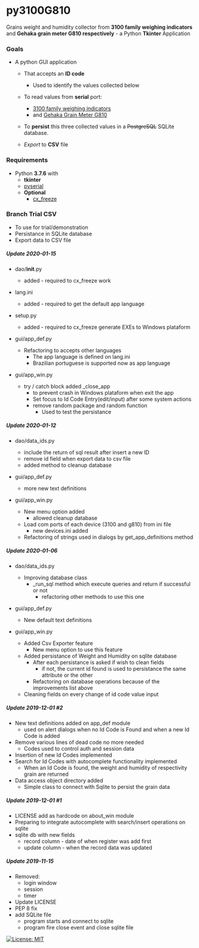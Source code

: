 # py3100G810
Grains weight and humidity collector from **3100 family weighing indicators** and **Gehaka grain meter G810 respectively** - a Python **Tkinter** Application

### Goals
* A python GUI application

  * That accepts an **ID code**
    * Used to identify the values collected below
  
  * To read values from **serial** port:
    * [3100 family weighing indicators](http://www.alfainstrumentos.com.br/produto/linha-3100-cs-painel/)
    * and [Gehaka Grain Meter G810](https://www.gehaka.com.br/produtos/linha-agricola/medidor-de-umidade-de-graos-de-bancada/g810-std)

  * To **persist** this three collected values in a ~~PostgreSQL~~ SQLite database.
  * *Export* to **CSV** file

### Requirements
* Python **3.7.6** with
  * **tkinter**
  * [pyserial](https://github.com/pyserial/pyserial)
  * **Optional**
    * [cx_freeze](https://anthony-tuininga.github.io/cx_Freeze/)

### Branch Trial CSV
* To use for trial/demonstration
* Persistance in SQLite database
* Export data to CSV file

##### Update 2020-01-15
* dao/__init__.py
  * added - required to cx_freeze work

* lang.ini
  * added - required to get the default app language

* setup.py
  * added - required to cx_freeze generate EXEs to Windows plataform

* gui/app_def.py
  * Refactoring to accepts other languages
    * The app language is defined on lang.ini
    * Brazilian portuguese is supported now as app language

* gui/app_win.py
  * try / catch block added _close_app
    * to prevent crash in Windows plataform when exit the app
    * Set focus to Id Code Entry(edit/input) after some system actions
    * remove random package and random function
      * Used to test the persistance

##### Update 2020-01-12
* dao/data_ids.py
  * include the return of sql result after insert a new ID
  * remove id field when export data to csv file
  * added method to cleanup database

* gui/app_def.py
  * more new text definitions 

* gui/app_win.py
  * New menu option added
    * allowed cleanup database
  * Load com ports of each device (3100 and g810) from ini file
    * new devices.ini added
  * Refactoring of strings used in dialogs by get_app_definitions method

##### Update 2020-01-06
* dao/data_ids.py
  * Improving database class
    * _run_sql method which execute queries and return if successful or not
      * refactoring other methods to use this one

* gui/app_def.py
  * New default text definitions 

* gui/app_win.py
  * Added Csv Exporter feature 
    * New menu option to use this feature
  * Added persistance of Weight and Humidity on sqlite database
    * After each persistance is asked if wish to clean fields
      * if not, the current id found is used to persistance the same attribute or the other
    * Refactoring on database operations because of the improvements list above
  * Cleaning fields on every change of id code value input

##### Update 2019-12-01 #2
* New text definitions added on app_def module
  * used on alert dialogs when no Id Code is Found and 
  when a new Id Code is added
* Remove various lines of dead code no more needed
  * Codes used to control auth and session data
* Insertion of new Id Codes implemented
* Search for Id Codes with autocomplete functionality implemented
  * When an Id Code is found, the weight and humidity of
    respectivity grain are returned
* Data access object directory added
  * Simple class to connect with Sqlite to persist the grain data

##### Update 2019-12-01 #1
* LICENSE add as hardcode on about_win module
* Preparing to integrate autocomplete with search/insert operations on sqlite
* sqlite db with new fields
  * record column - date of when register was add first
  * update column - when the record data was updated

##### Update 2019-11-15
* Removed:
   * login window
   * session
   * timer
* Update LICENSE
* PEP 8 fix
* add SQLite file
  * program starts and connect to sqlite
  * program fire close event and close sqlite file


[![License: MIT](https://img.shields.io/badge/License-MIT-yellow.svg)](https://opensource.org/licenses/MIT)